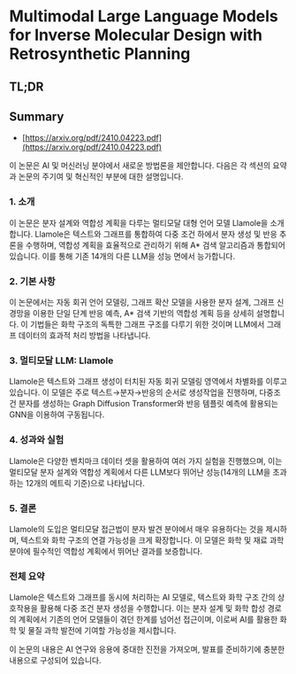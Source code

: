 # Multimodal Large Language Models for Inverse Molecular Design with Retrosynthetic Planning
## TL;DR
## Summary
- [https://arxiv.org/pdf/2410.04223.pdf](https://arxiv.org/pdf/2410.04223.pdf)

이 논문은 AI 및 머신러닝 분야에서 새로운 방법론을 제안합니다. 다음은 각 섹션의 요약과 논문의 주기여 및 혁신적인 부분에 대한 설명입니다.

### 1. 소개
이 논문은 분자 설계와 역합성 계획을 다루는 멀티모달 대형 언어 모델 Llamole을 소개합니다. Llamole은 텍스트와 그래프를 통합하여 다중 조건 하에서 분자 생성 및 반응 추론을 수행하며, 역합성 계획을 효율적으로 관리하기 위해 A* 검색 알고리즘과 통합되어 있습니다. 이를 통해 기존 14개의 다른 LLM을 성능 면에서 능가합니다.

### 2. 기본 사항
이 논문에서는 자동 회귀 언어 모델링, 그래프 확산 모델을 사용한 분자 설계, 그래프 신경망을 이용한 단일 단계 반응 예측, A* 검색 기반의 역합성 계획 등을 상세히 설명합니다. 이 기법들은 화학 구조의 독특한 그래프 구조를 다루기 위한 것이며 LLM에서 그래프 데이터의 효과적 처리 방법을 나타냅니다.

### 3. 멀티모달 LLM: Llamole
Llamole은 텍스트와 그래프 생성이 터치된 자동 회귀 모델링 영역에서 차별화를 이루고 있습니다. 이 모델은 주로 텍스트→분자→반응의 순서로 생성작업을 진행하며, 다중조건 분자를 생성하는 Graph Diffusion Transformer와 반응 템플릿 예측에 활용되는 GNN을 이용하여 구동됩니다.

### 4. 성과와 실험
Llamole은 다양한 벤치마크 데이터 셋을 활용하여 여러 가지 실험을 진행했으며, 이는 멀티모달 분자 설계와 역합성 계획에서 다른 LLM보다 뛰어난 성능(14개의 LLM을 초과하는 12개의 메트릭 기준)으로 나타납니다.

### 5. 결론
Llamole의 도입은 멀티모달 접근법이 분자 발견 분야에서 매우 유용하다는 것을 제시하며, 텍스트와 화학 구조의 연결 가능성을 크게 확장합니다. 이 모델은 화학 및 재료 과학 분야에 필수적인 역합성 계획에서 뛰어난 결과를 보증합니다.

### 전체 요약
Llamole은 텍스트와 그래프를 동시에 처리하는 AI 모델로, 텍스트와 화학 구조 간의 상호작용을 활용해 다중 조건 분자 생성을 수행합니다. 이는 분자 설계 및 화학 합성 경로의 계획에서 기존의 언어 모델들이 겪던 한계를 넘어선 접근이며, 이로써 AI를 활용한 화학 및 물질 과학 발전에 기여할 가능성을 제시합니다. 

이 논문의 내용은 AI 연구와 응용에 중대한 진전을 가져오며, 발표를 준비하기에 충분한 내용으로 구성되어 있습니다.